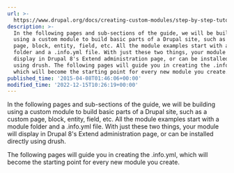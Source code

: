```yaml
---
url: >-
  https://www.drupal.org/docs/creating-custom-modules/step-by-step-tutorial-hello-world/prepare-a-module-skeleton
description: >-
  In the following pages and sub-sections of the guide, we will be building
  using a custom module to build basic parts of a Drupal site, such as a custom
  page, block, entity, field, etc. All the module examples start with a module
  folder and a .info.yml file. With just these two things, your module will
  display in Drupal 8's Extend administration page, or can be installed directly
  using drush. The following pages will guide you in creating the .info.yml,
  which will become the starting point for every new module you create.
published_time: '2015-04-08T01:46:06+00:00'
modified_time: '2022-12-15T10:26:19+00:00'
---
```

In the following pages and sub-sections of the guide, we will be building using a custom module to build basic parts of a Drupal site, such as a custom page, block, entity, field, etc. All the module examples start with a module folder and a .info.yml file. With just these two things, your module will display in Drupal 8's Extend administration page, or can be installed directly using drush.

The following pages will guide you in creating the .info.yml, which will become the starting point for every new module you create.